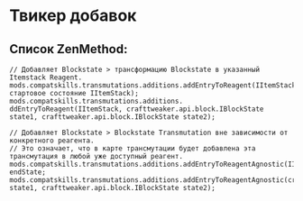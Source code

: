 # Твикер добавок

## Список ZenMethod:

    // Добавляет Blockstate > трансформацию Blockstate в указанный Itemstack Reagent.
    mods.compatskills.transmutations.additions.addEntryToReagent(IItemStack, стартовое состояние IItemStack);
    mods.compatskills.transmutations.additions. ddEntryToReagent(IItemStack, crafttweaker.api.block.IBlockState state1, crafttweaker.api.block.IBlockState state2);
    
    // Добавляет Blockstate > Blockstate Transmutation вне зависимости от конкретного реагента.
    // Это означает, что в карте трансмутации будет добавлена эта трансмутация в любой уже доступный реагент.
    mods.compatskills.transmutations.additions.addEntryToReagentAgnostic(IItemStack), endState;
    mods.compatskills.transmutations.additions.addEntryToReagentAgnostic(crafttweaker.api.block.IBlockState state1, crafttweaker.api.block.IBlockState state2);